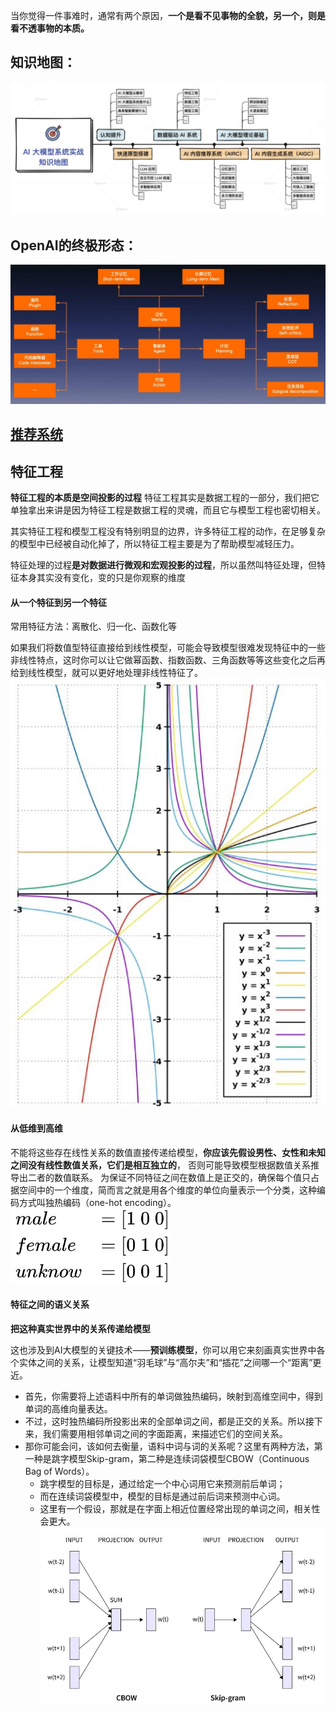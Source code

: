 当你觉得一件事难时，通常有两个原因，**一个是看不见事物的全貌，另一个，则是看不透事物的本质。**

## 知识地图：
![](attachments/20240309112155.jpg)
## OpenAI的终极形态：
![](attachments/20240309140712.jpg)
## [推荐系统](推荐系统.md)
## 特征工程
**特征工程的本质是空间投影的过程**
特征工程其实是数据工程的一部分，我们把它单独拿出来讲是因为特征工程是数据工程的灵魂，而且它与模型工程也密切相关。

其实特征工程和模型工程没有特别明显的边界，许多特征工程的动作，在足够复杂的模型中已经被自动化掉了，所以特征工程主要是为了帮助模型减轻压力。

特征处理的过程**是对数据进行微观和宏观投影的过程**，所以虽然叫特征处理，但特征本身其实没有变化，变的只是你观察的维度
#### 从一个特征到另一个特征
常用特征方法：离散化、归一化、函数化等

如果我们将数值型特征直接给到线性模型，可能会导致模型很难发现特征中的一些非线性特点，这时你可以让它做幂函数、指数函数、三角函数等等这些变化之后再给到线性模型，就可以更好地处理非线性特征了。
![](attachments/20240309160846.jpg)
#### 从低维到高维
不能将这些存在线性关系的数值直接传递给模型，**你应该先假设男性、女性和未知之间没有线性数值关系，它们是相互独立的**， 否则可能导致模型根据数值关系推导出二者的数值联系。
为保证不同特征之间在数值上是正交的，确保每个值只占据空间中的一个维度，简而言之就是用各个维度的单位向量表示一个分类，这种编码方式叫独热编码（one-hot encoding）。
![](attachments/Pasted%20image%2020240309161914.png)
#### 特征之间的语义关系
**把这种真实世界中的关系传递给模型**

这也涉及到AI大模型的关键技术——**预训练模型**，你可以用它来刻画真实世界中各个实体之间的关系，让模型知道“羽毛球”与“高尔夫”和“插花”之间哪一个“距离”更近。

- 首先，你需要将上述语料中所有的单词做独热编码，映射到高维空间中，得到单词的高维向量表达。
- 不过，这时独热编码所投影出来的全部单词之间，都是正交的关系。所以接下来，我们需要用相邻单词之间的字面距离，来描述它们的空间关系。
- 那你可能会问，该如何去衡量，语料中词与词的关系呢？这里有两种方法，第一种是跳字模型Skip-gram，第二种是连续词袋模型CBOW（Continuous Bag of Words）。
	- 跳字模型的目标是，通过给定一个中心词用它来预测前后单词；
	- 而在连续词袋模型中，模型的目标是通过前后词来预测中心词。
	- 这里有一个假设，那就是在字面上相近位置经常出现的单词之间，相关性会更大。
	![](attachments/20240309163411.jpg)